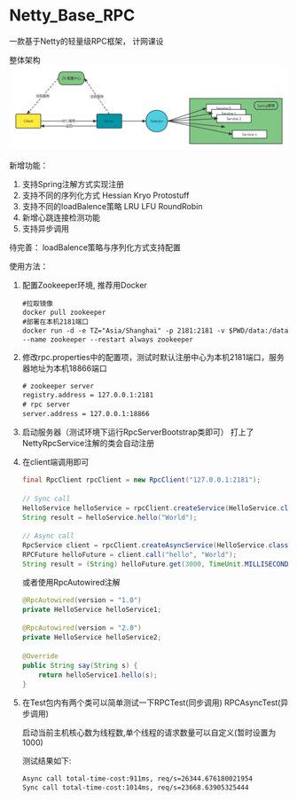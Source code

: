# Netty_Base_RPC
一款基于Netty的轻量级RPC框架， 计网课设



整体架构![系统架构图](assets/%E6%9C%AA%E5%91%BD%E5%90%8D%E6%96%87%E4%BB%B6.png)




新增功能： 

1.   支持Spring注解方式实现注册
2.   支持不同的序列化方式 Hessian Kryo Protostuff
3.   支持不同的loadBalence策略 LRU LFU RoundRobin
4.   新增心跳连接检测功能
5.   支持异步调用



待完善： loadBalence策略与序列化方式支持配置



使用方法：

1. 配置Zookeeper环境, 推荐用Docker

    ```shell
    #拉取镜像
    docker pull zookeeper
    #部署在本机2181端口
    docker run -d -e TZ="Asia/Shanghai" -p 2181:2181 -v $PWD/data:/data --name zookeeper --restart always zookeeper
    ```

2. 修改rpc.properties中的配置项，测试时默认注册中心为本机2181端口，服务器地址为本机18866端口

    ```xml
    # zookeeper server
    registry.address = 127.0.0.1:2181
    # rpc server
    server.address = 127.0.0.1:18866
    ```

3. 启动服务器（测试环境下运行RpcServerBootstrap类即可） 打上了NettyRpcService注解的类会自动注册

4. 在client端调用即可

    ```java
    final RpcClient rpcClient = new RpcClient("127.0.0.1:2181");
    	
    // Sync call
    HelloService helloService = rpcClient.createService(HelloService.class, "1.0");
    String result = helloService.hello("World");
    	
    // Async call
    RpcService client = rpcClient.createAsyncService(HelloService.class, "2.0");
    RPCFuture helloFuture = client.call("hello", "World");
    String result = (String) helloFuture.get(3000, TimeUnit.MILLISECONDS);
    ```

    或者使用RpcAutowired注解

    ```java
    @RpcAutowired(version = "1.0")
    private HelloService helloService1;
    
    @RpcAutowired(version = "2.0")
    private HelloService helloService2;
    
    @Override
    public String say(String s) {
        return helloService1.hello(s);
    }
    ```

5. 在Test包内有两个类可以简单测试一下RPCTest(同步调用) RPCAsyncTest(异步调用)

    启动当前主机核心数为线程数,单个线程的请求数量可以自定义(暂时设置为1000)

    测试结果如下:    

    ```
    Async call total-time-cost:911ms, req/s=26344.676180021954
    Sync call total-time-cost:1014ms, req/s=23668.63905325444
    ```

     

      

